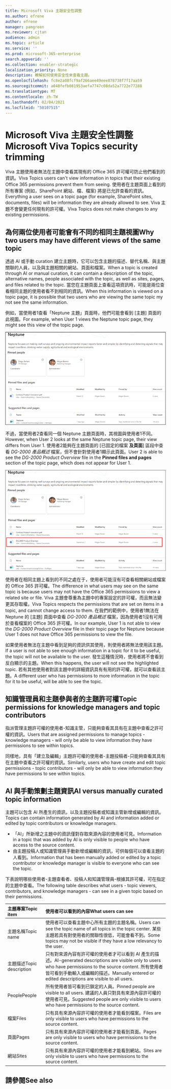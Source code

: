 ```yaml
---
title: Microsoft Viva 主題安全性調整
ms.author: efrene
author: efrene
manager: pamgreen
ms.reviewer: cjtan
audience: admin
ms.topic: article
ms.service: ''
ms.prod: microsoft-365-enterprise
search.appverid: ''
ms.collection: enabler-strategic
localization_priority: None
description: 瞭解如何使用安全性來查看主題。
ms.openlocfilehash: fc8e2a08fcf9af266aee49eee878738f7f17aa59
ms.sourcegitcommit: a048fefb081953aefa7747c08da52a7722e77288
ms.translationtype: MT
ms.contentlocale: zh-TW
ms.lasthandoff: 02/04/2021
ms.locfileid: "50107515"
---
```

# <a name="microsoft-viva-topics-security-trimming"></a><span data-ttu-id="c01b7-103">Microsoft Viva 主題安全性調整</span><span class="sxs-lookup"><span data-stu-id="c01b7-103">Microsoft Viva Topics security trimming</span></span> 

<span data-ttu-id="c01b7-104">Viva 主題使用者無法在主題中查看其現有的 Office 365 許可權可防止他們看到的資訊。</span><span class="sxs-lookup"><span data-stu-id="c01b7-104">Viva Topics users can't view information in topics that their existing Office 365 permissions prevent them from seeing.</span></span> <span data-ttu-id="c01b7-105">使用者在主題頁面上看到的所有專案 (例如，SharePoint 網站、檔、檔案) 將是已允許查看的資訊。</span><span class="sxs-lookup"><span data-stu-id="c01b7-105">Everything a user sees on a topic page (for example, SharePoint sites, documents, files) will be information they are already allowed to see.</span></span> <span data-ttu-id="c01b7-106">Viva 主題不會變更任何現有的許可權。</span><span class="sxs-lookup"><span data-stu-id="c01b7-106">Viva Topics does not make changes to any existing permissions.</span></span>

## <a name="why-two-users-may-have-different-views-of-the-same-topic"></a><span data-ttu-id="c01b7-107">為何兩位使用者可能會有不同的相同主題視圖</span><span class="sxs-lookup"><span data-stu-id="c01b7-107">Why two users may have different views of the same topic</span></span>

<span data-ttu-id="c01b7-108">透過 AI 或手動 curation 建立主題時，它可以包含主題的描述、替代名稱、與主題關聯的人員，以及與主題相關的網站、頁面和檔案。</span><span class="sxs-lookup"><span data-stu-id="c01b7-108">When a topic is created through AI or manual curation, it can contain a description of the topic, alternative names, people associated with the topic, as well as sites, pages, and files related to the topic.</span></span> <span data-ttu-id="c01b7-109">當您在主題頁面上查看這項資訊時，可能是兩位查看相同主題的使用者看不到相同的資訊。</span><span class="sxs-lookup"><span data-stu-id="c01b7-109">When this information is viewed on a topic page, it is possible that two users who are viewing the same topic my not see the same information.</span></span>
  
<span data-ttu-id="c01b7-110">例如，當使用者1查看「Neptune 主題」頁面時，他們可能會看到 [主題] 頁面的此視圖。</span><span class="sxs-lookup"><span data-stu-id="c01b7-110">For example, when User 1 views the Neptune topic page, they might see this view of the topic page.</span></span>

![使用者1的 Neptune 主題](../media/knowledge-management/user2-topic-view.png) </br> 

<span data-ttu-id="c01b7-112">不過，當使用者2查看同一個 Neptune 主題頁面時，其視圖與使用者1不同。</span><span class="sxs-lookup"><span data-stu-id="c01b7-112">However, when User 2 looks at the same Neptune topic page, their view differs from User 1.</span></span>  <span data-ttu-id="c01b7-113">使用者2能夠在主題頁面的 [已固定的檔案 **及頁面**] 區段中查看 *DG-2000 產品概述* 檔案，但不會針對使用者1顯示此頁面。</span><span class="sxs-lookup"><span data-stu-id="c01b7-113">User 2 is able to see the *DG-2000 Product Overview* file in the **Pinned files and pages** section of the topic page, which does not appear for User 1.</span></span> 

![使用者2的 Neptune 主題](../media/knowledge-management/user1-topic-view.png) </br> 

<span data-ttu-id="c01b7-115">使用者在相同主題上看到的不同之處在于，使用者可能沒有可查看相關網站或檔案的 Office 365 許可權。</span><span class="sxs-lookup"><span data-stu-id="c01b7-115">The difference in what users may see on the same topic is because users may not have the Office 365 permissions to view a related site or file.</span></span>  <span data-ttu-id="c01b7-116">Viva 主題會尊重為主題中的專案設定的許可權，而且無法變更其存取權。</span><span class="sxs-lookup"><span data-stu-id="c01b7-116">Viva Topics respects the permissions that are set on items in a topic, and cannot change access to them.</span></span> <span data-ttu-id="c01b7-117">在我們的範例中，使用者1無法在 Neptune 的 [主題] 頁面中查看 *DG-2000 產品概述* 檔案，因為使用者1沒有可用於查看檔案的 Office 365 許可權。</span><span class="sxs-lookup"><span data-stu-id="c01b7-117">In our example, User 1 is not able to view the *DG-2000 Product Overview* file in their topic page for Neptune because User 1 does not have Office 365 permissions to view the file.</span></span>

<span data-ttu-id="c01b7-118">如果使用者無法在主題中看到足夠的資訊供其使用，則使用者將無法使用該主題。</span><span class="sxs-lookup"><span data-stu-id="c01b7-118">If a user is not able to see enough information in a topic for it to be useful, the topic will not be available to the user.</span></span> <span data-ttu-id="c01b7-119">發生這種情況時，使用者將不會看到反白顯示的主題。</span><span class="sxs-lookup"><span data-stu-id="c01b7-119">When this happens, the user will not see the highlighted topic.</span></span> <span data-ttu-id="c01b7-120">若有其他使用者對該主題中的詳細資訊具有有用的許可權，就可以查看該主題。</span><span class="sxs-lookup"><span data-stu-id="c01b7-120">A different user who has permissions to more information in the topic for it to be useful, will be able to see the topic.</span></span>


## <a name="topic-permissions-for-knowledge-managers-and-topic-contributors"></a><span data-ttu-id="c01b7-121">知識管理員和主題參與者的主題許可權</span><span class="sxs-lookup"><span data-stu-id="c01b7-121">Topic permissions for knowledge managers and topic contributors</span></span>

<span data-ttu-id="c01b7-122">指派管理主題許可權的使用者-知識主管，只能夠查看其具有在主題中查看之許可權的資訊。</span><span class="sxs-lookup"><span data-stu-id="c01b7-122">Users that are assigned permissions to manage topics - knowledge managers - will only be able to view information they have permissions to see within topics.</span></span>

<span data-ttu-id="c01b7-123">同樣地，具有「建立及編輯」主題許可權的使用者-主題投稿者-只能夠查看其具有在主題中查看之許可權的資訊。</span><span class="sxs-lookup"><span data-stu-id="c01b7-123">Similarly, users who have create and edit topic permissions - topic contributors - will only be able to view information they have permissions to see within topics.</span></span> 


## <a name="ai-versus-manually-curated-topic-information"></a><span data-ttu-id="c01b7-124">AI 與手動策劃主題資訊</span><span class="sxs-lookup"><span data-stu-id="c01b7-124">AI versus manually curated topic information</span></span>

<span data-ttu-id="c01b7-125">主題可以包含 AI 所產生的資訊，以及主題投稿者或知識主管新增或編輯的資訊。</span><span class="sxs-lookup"><span data-stu-id="c01b7-125">Topics can contain information generated by AI and information added or edited by topic contributors or knowledge managers.</span></span>

 - <span data-ttu-id="c01b7-126">「AI」所新增之主題中的資訊僅對存取來源內容的使用者可見。</span><span class="sxs-lookup"><span data-stu-id="c01b7-126">Information in a topic that was added by AI is only visible to people who have access to the source content.</span></span>
 - <span data-ttu-id="c01b7-127">由主題投稿人或知識管理員手動新增或編輯的資訊，可供每個可以查看主題的人看到。</span><span class="sxs-lookup"><span data-stu-id="c01b7-127">Information that has been manually added or edited by a topic contributor or knowledge manager is visible to everyone who can see the topic.</span></span>

<span data-ttu-id="c01b7-128">下表說明哪些使用者-主題查看者、投稿人和知識管理員-根據其許可權，可在指定的主題中查看。</span><span class="sxs-lookup"><span data-stu-id="c01b7-128">The following table describes what users - topic viewers, contributors, and knowledge managers - can see in a given topic based on their permissions.</span></span>

|<span data-ttu-id="c01b7-129">主題專案</span><span class="sxs-lookup"><span data-stu-id="c01b7-129">Topic item</span></span>|<span data-ttu-id="c01b7-130">使用者可以看到的內容</span><span class="sxs-lookup"><span data-stu-id="c01b7-130">What users can see</span></span>|
|:---------|:------------------|
|<span data-ttu-id="c01b7-131">主題名稱</span><span class="sxs-lookup"><span data-stu-id="c01b7-131">Topic name</span></span>|<span data-ttu-id="c01b7-132">使用者可以查看主題中心所有主題的主題名稱。</span><span class="sxs-lookup"><span data-stu-id="c01b7-132">Users can see the topic name of all topics in the topic center.</span></span> <span data-ttu-id="c01b7-133">某些主題若具有對使用者的關聯性很低，可能會看不到。</span><span class="sxs-lookup"><span data-stu-id="c01b7-133">Some topics may not be visible if they have a low relevancy to the user.</span></span>|
|<span data-ttu-id="c01b7-134">主題描述</span><span class="sxs-lookup"><span data-stu-id="c01b7-134">Topic description</span></span>|<span data-ttu-id="c01b7-135">只有對來源內容有許可權的使用者才可以看到 AI 產生的描述。</span><span class="sxs-lookup"><span data-stu-id="c01b7-135">AI-generated descriptions are visible only to users who have permissions to the source content.</span></span> <span data-ttu-id="c01b7-136">所有使用者皆可看到手動輸入或編輯的描述。</span><span class="sxs-lookup"><span data-stu-id="c01b7-136">Manually entered or edited descriptions are visible to all users.</span></span>|
|<span data-ttu-id="c01b7-137">People</span><span class="sxs-lookup"><span data-stu-id="c01b7-137">People</span></span>|<span data-ttu-id="c01b7-138">所有使用者皆可看到已鎖定的人員。</span><span class="sxs-lookup"><span data-stu-id="c01b7-138">Pinned people are visible to all users.</span></span> <span data-ttu-id="c01b7-139">建議的人員只對具有來源內容許可權的使用者可見。</span><span class="sxs-lookup"><span data-stu-id="c01b7-139">Suggested people are only visible to users who have permissions to the source content.</span></span>|
|<span data-ttu-id="c01b7-140">檔案</span><span class="sxs-lookup"><span data-stu-id="c01b7-140">Files</span></span>|<span data-ttu-id="c01b7-141">只有具有來源內容許可權的使用者才能看到檔案。</span><span class="sxs-lookup"><span data-stu-id="c01b7-141">Files are only visible to users who have permissions to the source content.</span></span>|
|<span data-ttu-id="c01b7-142">頁面</span><span class="sxs-lookup"><span data-stu-id="c01b7-142">Pages</span></span>|<span data-ttu-id="c01b7-143">只有具有來源內容許可權的使用者才能看到頁面。</span><span class="sxs-lookup"><span data-stu-id="c01b7-143">Pages are only visible to users who have permissions to the source content.</span></span>|
|<span data-ttu-id="c01b7-144">網站</span><span class="sxs-lookup"><span data-stu-id="c01b7-144">Sites</span></span>|<span data-ttu-id="c01b7-145">只有具有來源內容許可權的使用者才能看到網站。</span><span class="sxs-lookup"><span data-stu-id="c01b7-145">Sites are only visible to users who have permissions to the source content.</span></span>|




## <a name="see-also"></a><span data-ttu-id="c01b7-146">請參閱</span><span class="sxs-lookup"><span data-stu-id="c01b7-146">See also</span></span>

